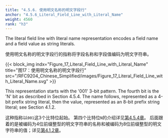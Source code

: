 ```yaml
---
title: "4.5.6. 使用明文名称的明文字段行"
anchor: "4.5.6_Literal_Field_Line_with_Literal_Name"
weight: 4560
rank: "h3"
---
```


The literal field line with literal name representation encodes a field name and a field value as string literals.

使用明文名称的明文字段行的指称将字段名称和字段值编码为明文字符串。

{{< block_img
indx="Figure_17_Literal_Field_Line_with_Literal_Name"
title="图17：使用明文名称的明文字段行"
src="/RFC9204_Chinese_Simplified/images/Figure_17_Literal_Field_Line_with_Literal_Name.svg" >}}

This representation starts with the '001' 3-bit pattern. The fourth bit is the 'N' bit as described in Section 4.5.4. The name follows, represented as a 4-bit prefix string literal, then the value, represented as an 8-bit prefix string literal; see Section 4.1.2.

这种指称以`001`这3个比特位起始。
第四个比特位`N`的介绍详见[第4.5.4章](#4.5.4_Literal_Field_Line_with_Name_Reference)。
后面跟着的是被编码为4位前缀整型的明文字符串的名称和被编码为8位前缀整型的明文字符串的值；详见[第4.1.2章](#4.1.2_String_Literals)。
